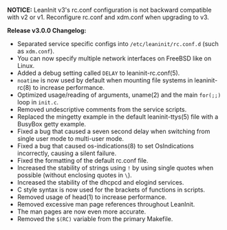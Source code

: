 **NOTICE:** LeanInit v3's rc.conf configuration is not backward compatible with v2 or v1. Reconfigure rc.conf and xdm.conf when upgrading to v3.

**Release v3.0.0 Changelog:**
* Separated service specific configs into `/etc/leaninit/rc.conf.d` (such as `xdm.conf`).
* You can now specify multiple network interfaces on FreeBSD like on Linux.
* Added a debug setting called `DELAY` to leaninit-rc.conf(5).
* `noatime` is now used by default when mounting file systems in leaninit-rc(8) to increase performance.
* Optimized usage/reading of arguments, uname(2) and the main `for(;;)` loop in `init.c`.
* Removed undescriptive comments from the service scripts.
* Replaced the mingetty example in the default leaninit-ttys(5) file with a BusyBox getty example.
* Fixed a bug that caused a seven second delay when switching from single user mode to multi-user mode.
* Fixed a bug that caused os-indications(8) to set OsIndications incorrectly, causing a silent failure.
* Fixed the formatting of the default rc.conf file.
* Increased the stability of strings using `!` by using single quotes when possible (without enclosing quotes in `\`).
* Increased the stability of the dhcpcd and elogind services.
* C style syntax is now used for the brackets of functions in scripts.
* Removed usage of head(1) to increase performance.
* Removed excessive man page references throughout LeanInit.
* The man pages are now even more accurate.
* Removed the `$(RC)` variable from the primary Makefile.
